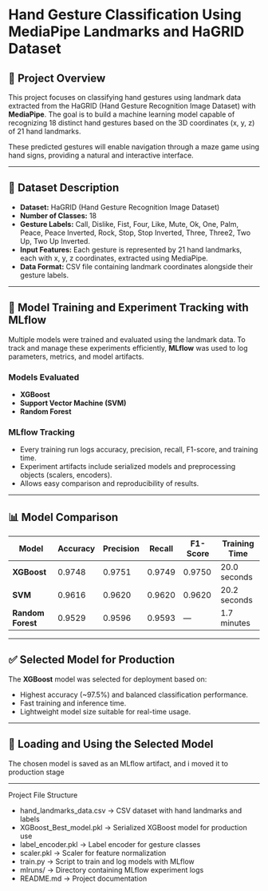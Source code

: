 # Hand Gesture Classification Using MediaPipe Landmarks and HaGRID Dataset

## 📖 Project Overview

This project focuses on classifying hand gestures using landmark data extracted from the HaGRID (Hand Gesture Recognition Image Dataset) with **MediaPipe**. The goal is to build a machine learning model capable of recognizing 18 distinct hand gestures based on the 3D coordinates (x, y, z) of 21 hand landmarks.

These predicted gestures will enable navigation through a maze game using hand signs, providing a natural and interactive interface.

---

## 📂 Dataset Description

- **Dataset:** HaGRID (Hand Gesture Recognition Image Dataset)  
- **Number of Classes:** 18  
- **Gesture Labels:** Call, Dislike, Fist, Four, Like, Mute, Ok, One, Palm, Peace, Peace Inverted, Rock, Stop, Stop Inverted, Three, Three2, Two Up, Two Up Inverted.  
- **Input Features:** Each gesture is represented by 21 hand landmarks, each with x, y, z coordinates, extracted using MediaPipe.  
- **Data Format:** CSV file containing landmark coordinates alongside their gesture labels.

---

## 🧪 Model Training and Experiment Tracking with MLflow

Multiple models were trained and evaluated using the landmark data. To track and manage these experiments efficiently, **MLflow** was used to log parameters, metrics, and model artifacts.

### Models Evaluated

- **XGBoost**  
- **Support Vector Machine (SVM)**  
- **Random Forest**

### MLflow Tracking

- Every training run logs accuracy, precision, recall, F1-score, and training time.  
- Experiment artifacts include serialized models and preprocessing objects (scalers, encoders).  
- Allows easy comparison and reproducibility of results.

---

## 📊 Model Comparison

| Model          | Accuracy | Precision | Recall  | F1-Score | Training Time  |
|----------------|----------|-----------|---------|----------|----------------|
| **XGBoost**        | 0.9748   | 0.9751    | 0.9749  | 0.9750   | 20.0 seconds   |
| **SVM**            | 0.9616   | 0.9620    | 0.9620  | 0.9620   | 20.2 seconds   |
| **Random Forest**   | 0.9529   | 0.9596    | 0.9593  | —        | 1.7 minutes    |

---

## ✅ Selected Model for Production

The **XGBoost** model was selected for deployment based on:

- Highest accuracy (~97.5%) and balanced classification performance.  
- Fast training and inference time.  
- Lightweight model size suitable for real-time usage.

---

## 🚀 Loading and Using the Selected Model

The chosen model is saved as an MLflow artifact, and i moved it to production stage

---
Project File Structure

- hand_landmarks_data.csv      -> CSV dataset with hand landmarks and labels
- XGBoost_Best_model.pkl       -> Serialized XGBoost model for production use
- label_encoder.pkl            -> Label encoder for gesture classes
- scaler.pkl                   -> Scaler for feature normalization
- train.py                     -> Script to train and log models with MLflow
- mlruns/                      -> Directory containing MLflow experiment logs
- README.md                    -> Project documentation
